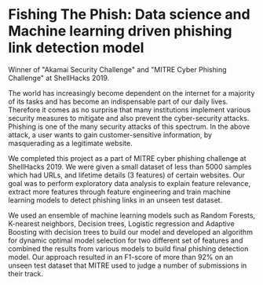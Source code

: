 # Fishing The Phish: Data science and Machine learning driven phishing link detection model

 Winner of "Akamai Security Challenge" and "MITRE Cyber Phishing Challenge" at ShellHacks 2019. 

 The world has increasingly become dependent on the internet for a majority of its tasks and has become an indispensable part of our daily lives. Therefore it comes as no surprise that many institutions implement various security measures to mitigate and also prevent the cyber-security attacks. Phishing is one of the many security attacks of this spectrum. In the above attack, a user wants to gain customer-sensitive information, by masquerading as a legitimate website. 

 We completed this project as a part of MITRE cyber phishing challenge at ShellHacks 2019. We were given a small dataset of less than 5000 samples which had URLs, and lifetime details (3 features) of certain websites. Our goal was to perform exploratory data analysis to explain feature relevance, extract more features through feature engineering and train machine learning models to detect phishing links in an unseen test dataset.

 We used an ensemble of machine learning models such as Random Forests, K-nearest neighbors, Decision trees, Logistic regression and Adaptive Boosting with decision trees to build our model and developed an algorithm for dynamic optimal model selection for two different set of features and combined the results from various models to build final phishing detection model. Our approach resulted in an F1-score of more than 92% on an unseen test dataset that MITRE used to judge a number of submissions in their track. 
